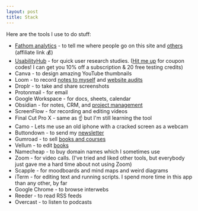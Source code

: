 ```yaml
---
layout: post
title: Stack
---
```


Here are the tools I use to do stuff:

- [Fathom analytics](https://usefathom.com/ref/BLQQDD) - to tell me where people go on this site and [others](/websites) (affiliate link 💰)
- [UsabilityHub](https://usabilityhub.com/) - for quick user research studies. ([Hit me up](/contact) for coupon codes! I can get you 10% off a subscription & 20 free testing credits)
- Canva - to design amazing YouTube thumbnails
- Loom - to record [notes to myself](/vibes-based-project-management) and [website audits](/audits)
- Droplr - to take and share screenshots
- Protonmail - for email
- Google Workspace - for docs, sheets, calendar
- Obsidian - for notes, CRM, and [project management](/vibes-based-project-management)
- ScreenFlow - for recording and editing videos
- Final Cut Pro X - same as ☝️ but I'm still learning the tool
- Camo - Lets me use an old iphone with a cracked screen as a webcam
- Buttondown - to send my [newsletter](/newsletter)
- Gumroad - to sell [books and courses](https://shop.briandavidhall.com/)
- Vellum - to edit [books](/books)
- Namecheap - to buy domain names which I sometimes use
- Zoom - for video calls. (I've tried and liked other tools, but everybody just gave me a hard time about not using Zoom)
- Scapple - for moodboards and mind maps and weird diagrams
- iTerm - for editing text and running scripts. I spend more time in this app than any other, by far
- Google Chrome - to browse interwebs
- Reeder - to read RSS feeds
- Overcast - to listen to podcasts
